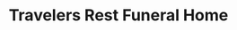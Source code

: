 ---
title: "Travelers Rest Funeral Home"
url: /travelers-rest/travelers-rest-funeral-home/
shop: Bestattungen
---